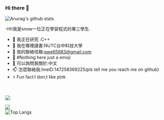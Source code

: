 ### Hi there 👋
![Anurag's github stats](https://github-readme-stats.vercel.app/api?username=ansnow9487&theme=vue-dark)

-Hi!我是snow一位正在學習程式的專三學生.
- 🔭 我正在研究 :C++
- 🌱 我在哪裡讀書:NUTC台中科技大學
- 👯 我的聯絡信箱:qwe65683@gmail.com
- 🤔 #Nothing here just a emoji
- 💬 可以詢問我關於:中文
- 📫 怎麼聯絡我:lineID:147258369225(pls tell me you reach me on github)
- ⚡ Fun fact:I don;t like pink
</br>

![](https://img.shields.io/badge/%E7%A8%8B%E5%BC%8F%E5%B7%A5%E5%85%B7-Vscode-yellowgreen)
</br>

![](https://img.shields.io/badge/%E6%93%85%E9%95%B7%E8%AA%9E%E8%A8%80-C-yellowgreen)
</br>
![Top Langs](https://github-readme-stats.vercel.app/api/top-langs/?username=ansnow9487)



